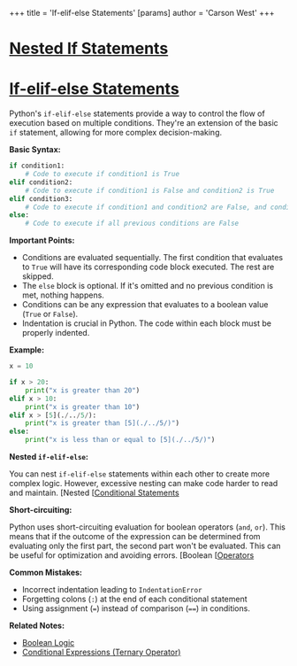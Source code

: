 +++
 title = 'If-elif-else Statements'
[params]
	author = 'Carson West'
+++
# [Nested If Statements](./../nested-if-statements/)
# [If-elif-else Statements](./../if-elif-else-statements/) 
Python's `if-elif-else` statements provide a way to control the flow of execution based on multiple conditions.  They're an extension of the basic `if` statement, allowing for more complex decision-making.

**Basic Syntax:**

```python
if condition1:
    # Code to execute if condition1 is True
elif condition2:
    # Code to execute if condition1 is False and condition2 is True
elif condition3:
    # Code to execute if condition1 and condition2 are False, and condition3 is True
else:
    # Code to execute if all previous conditions are False
```

**Important Points:**

*   Conditions are evaluated sequentially.  The first condition that evaluates to `True` will have its corresponding code block executed.  The rest are skipped.
*   The `else` block is optional. If it's omitted and no previous condition is met, nothing happens.
*   Conditions can be any expression that evaluates to a boolean value (`True` or `False`).
*   Indentation is crucial in Python.  The code within each block must be properly indented.


**Example:**

```python
x = 10

if x > 20:
    print("x is greater than 20")
elif x > 10:
    print("x is greater than 10")
elif x > [5](./../5/):
    print("x is greater than [5](./../5/)")
else:
    print("x is less than or equal to [5](./../5/)")

```

**Nested `if-elif-else`:**

You can nest `if-elif-else` statements within each other to create more complex logic.  However, excessive nesting can make code harder to read and maintain. [Nested [[Conditional Statements](./../nested-[[conditional-statements/)

**Short-circuiting:**

Python uses short-circuiting evaluation for boolean operators (`and`, `or`). This means that if the outcome of the expression can be determined from evaluating only the first part, the second part won't be evaluated.  This can be useful for optimization and avoiding errors. [Boolean [[Operators](./../boolean-[[operators/)

**Common Mistakes:**

*   Incorrect indentation leading to `IndentationError`
*   Forgetting colons (`:`) at the end of each conditional statement
*   Using assignment (`=`) instead of comparison (`==`) in conditions.


**Related Notes:**

* [Boolean Logic](./../boolean-logic/)
* [Conditional Expressions (Ternary Operator)](./../conditional-expressions-(ternary-operator)/)

